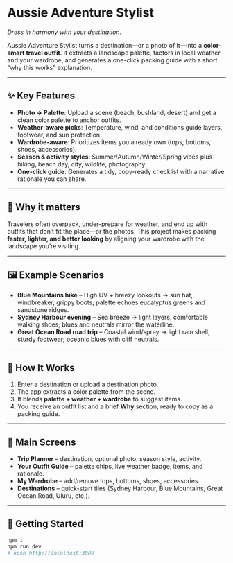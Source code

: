 # Aussie Adventure Stylist
*Dress in harmony with your destination.*

Aussie Adventure Stylist turns a destination—or a photo of it—into a **color-smart travel outfit**. It extracts a landscape palette, factors in local weather and your wardrobe, and generates a one-click packing guide with a short “why this works” explanation.

---

## ✨ Key Features
- **Photo → Palette**: Upload a scene (beach, bushland, desert) and get a clean color palette to anchor outfits.
- **Weather-aware picks**: Temperature, wind, and conditions guide layers, footwear, and sun protection.
- **Wardrobe-aware**: Prioritizes items you already own (tops, bottoms, shoes, accessories).
- **Season & activity styles**: Summer/Autumn/Winter/Spring vibes plus hiking, beach day, city, wildlife, photography.
- **One-click guide**: Generates a tidy, copy-ready checklist with a narrative rationale you can share.

---

## 🧭 Why it matters
Travelers often overpack, under-prepare for weather, and end up with outfits that don’t fit the place—or the photos. This project makes packing **faster, lighter, and better looking** by aligning your wardrobe with the landscape you’re visiting.

---

## 🖼️ Example Scenarios
- **Blue Mountains hike** – High UV + breezy lookouts → sun hat, windbreaker, grippy boots; palette echoes eucalyptus greens and sandstone ridges.  
- **Sydney Harbour evening** – Sea breeze → light layers, comfortable walking shoes; blues and neutrals mirror the waterline.  
- **Great Ocean Road road trip** – Coastal wind/spray → light rain shell, sturdy footwear; oceanic blues with cliff neutrals.

---

## 🔧 How It Works
1. Enter a destination or upload a destination photo.  
2. The app extracts a color palette from the scene.  
3. It blends **palette + weather + wardrobe** to suggest items.  
4. You receive an outfit list and a brief **Why** section, ready to copy as a packing guide.

---

## 📱 Main Screens
- **Trip Planner** – destination, optional photo, season style, activity.  
- **Your Outfit Guide** – palette chips, live weather badge, items, and rationale.  
- **My Wardrobe** – add/remove tops, bottoms, shoes, accessories.  
- **Destinations** – quick-start tiles (Sydney Harbour, Blue Mountains, Great Ocean Road, Uluru, etc.).

---

## 🚀 Getting Started
```bash
npm i
npm run dev
# open http://localhost:3000

